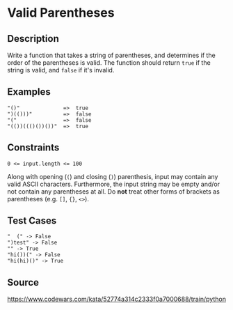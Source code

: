 # Valid Parentheses

## Description

Write a function that takes a string of parentheses, and determines if the order of the parentheses is valid. The function should return `true` if the string is valid, and `false` if it's invalid.

## Examples

```
"()"              =>  true
")(()))"          =>  false
"("               =>  false
"(())((()())())"  =>  true
```

## Constraints

`0 <= input.length <= 100`

Along with opening (`(`) and closing (`)`) parenthesis, input may contain any valid ASCII characters.  Furthermore, the input string may be empty and/or not contain any parentheses at all.  Do **not** treat other forms of brackets as parentheses (e.g. `[]`, `{}`, `<>`).

## Test Cases

	"  (" -> False
	")test" -> False
	"" -> True
	"hi())(" -> False
	"hi(hi)()" -> True

## Source
https://www.codewars.com/kata/52774a314c2333f0a7000688/train/python